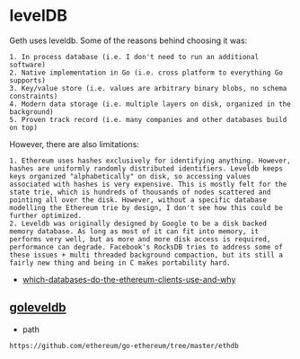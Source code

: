 # levelDB

Geth uses leveldb. Some of the reasons behind choosing it was:

    1. In process database (i.e. I don't need to run an additional software)
    2. Native implementation in Go (i.e. cross platform to everything Go supports)
    3. Key/value store (i.e. values are arbitrary binary blobs, no schema constraints)
    4. Modern data storage (i.e. multiple layers on disk, organized in the background)
    5. Proven track record (i.e. many companies and other databases build on top)

However, there are also limitations:

    1. Ethereum uses hashes exclusively for identifying anything. However, hashes are uniformly randomly distributed identifiers. Leveldb keeps keys organized "alphabetically" on disk, so accessing values associated with hashes is very expensive. This is mostly felt for the state trie, which is hundreds of thousands of nodes scattered and pointing all over the disk. However, without a specific database modelling the Ethereum trie by design, I don't see how this could be further optimized.
    2. Leveldb was originally designed by Google to be a disk backed memory database. As long as most of it can fit into memory, it performs very well, but as more and more disk access is required, performance can degrade. Facebook's RocksDB tries to address some of these issues + multi threaded background compaction, but its still a fairly new thing and being in C makes portability hard.

- [which-databases-do-the-ethereum-clients-use-and-why](https://ethereum.stackexchange.com/questions/824/which-databases-do-the-ethereum-clients-use-and-why)

## [goleveldb](https://github.com/syndtr/goleveldb)

- path

`https://github.com/ethereum/go-ethereum/tree/master/ethdb`